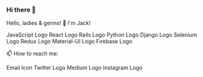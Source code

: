 ### Hi there 👋

Hello, ladies & germs! 👋  I'm Jack!

JavaScript Logo React Logo Rails Logo Python Logo Django Logo Selenium Logo Redux Logo Material-UI Logo Firebase Logo

📫 How to reach me:

Email Icon Twitter Logo Medium Logo Instagram Logo

<!--
**hydroflux/hydroflux** is a ✨ _special_ ✨ repository because its `README.md` (this file) appears on your GitHub profile.

Here are some ideas to get you started:

- 🔭 I’m currently working on ...
- 🌱 I’m currently learning ...
- 👯 I’m looking to collaborate on ...
- 🤔 I’m looking for help with ...
- 💬 Ask me about ...
- 📫 How to reach me: ...
- 😄 Pronouns: ...
- ⚡ Fun fact: ...
-->
